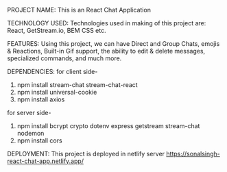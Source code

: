 PROJECT NAME: This is an React Chat Application

TECHNOLOGY USED: Technologies used in making of this project are: React, GetStream.io, BEM CSS etc.

FEATURES: Using this project, we can have Direct and Group Chats, emojis & Reactions, Built-in Gif support, the ability to edit & delete messages, specialized commands, and much more.

DEPENDENCIES:
for client side-
1. npm install stream-chat stream-chat-react
2. npm install universal-cookie
3. npm install axios

for server side-
1.  npm install bcrypt crypto dotenv express getstream stream-chat nodemon
2. npm install cors



DEPLOYMENT: This project is deployed in netlify server https://sonalsingh-react-chat-app.netlify.app/